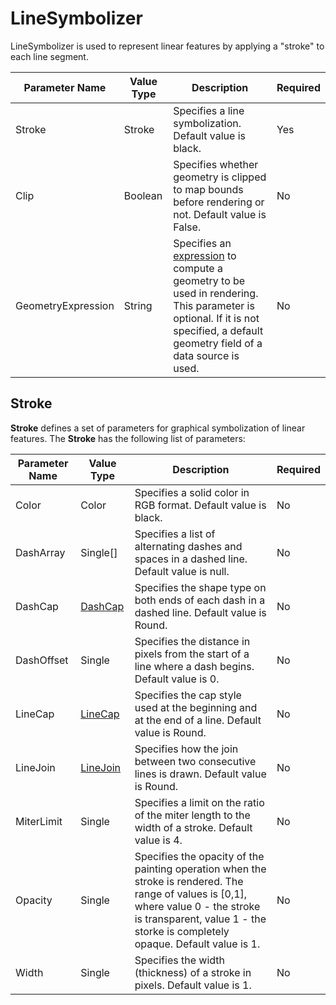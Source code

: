# LineSymbolizer

LineSymbolizer is used to represent linear features by applying a "stroke" to each line segment. 

Parameter Name | Value Type | Description | Required
------------ | ------------- | ------------- | -------------
Stroke | Stroke | Specifies a line symbolization. Default value is black. | Yes
Clip | Boolean | Specifies whether geometry is clipped to map bounds before rendering or not. Default value is False. | No
GeometryExpression | String | Specifies an [expression](/usermanual/expressions/geometrytransformations) to compute a geometry to be used in rendering. This parameter is optional. If it is not specified, a default geometry field of a data source is used. | No


## Stroke

**Stroke** defines a set of parameters for graphical symbolization of linear features. The **Stroke** has the following list of parameters:

Parameter Name | Value Type | Description | Required
------------ | ------------- | ------------- | -------------
Color | Color | Specifies a solid color in RGB format. Default value is black. | No
DashArray | Single[] | Specifies a list of alternating dashes and spaces in a dashed line. Default value is null. | No
DashCap | [DashCap](https://msdn.microsoft.com/en-us/library/wk68eecs%28v=vs.110%29.aspx) | Specifies the shape type on both ends of each dash in a dashed line. Default value is Round. | No
DashOffset | Single | Specifies the distance in pixels from the start of a line where a dash begins. Default value is 0. | No
LineCap | [LineCap](https://msdn.microsoft.com/en-us/library/system.drawing.drawing2d.linecap%28v=vs.110%29.aspx) | Specifies the cap style used at the beginning and at the end of a line. Default value is Round. | No
LineJoin | [LineJoin](https://msdn.microsoft.com/en-us/library/system.drawing.pen.linejoin%28v=vs.110%29.aspx) | Specifies how the join between two consecutive lines is drawn. Default value is Round. | No
MiterLimit | Single | Specifies a limit on the ratio of the miter length to the width of a stroke. Default value is 4. | No
Opacity | Single | Specifies the opacity of the painting operation when the stroke is rendered. The range of values is [0,1], where value 0  - the stroke is transparent, value 1 - the storke is completely opaque. Default value is 1. | No
Width | Single | Specifies the width (thickness) of a stroke in pixels. Default value is 1. | No
